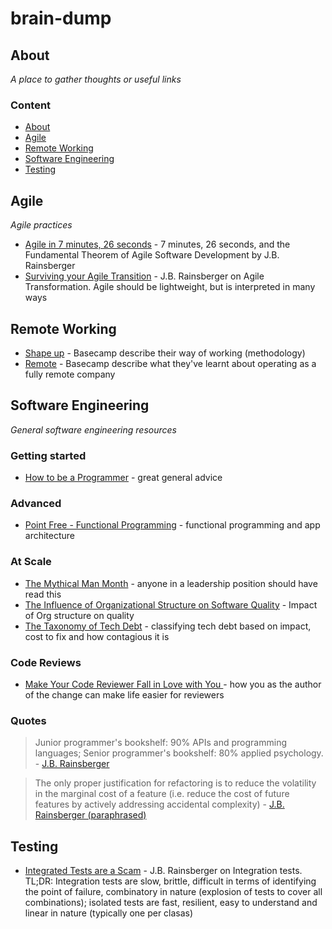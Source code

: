 # brain-dump

## About

_A place to gather thoughts or useful links_

### Content
- [About](#about)
- [Agile](#agile)
- [Remote Working](#remote-working)
- [Software Engineering](#software-engineering)
- [Testing](#testing)

## Agile

*Agile practices*

- [Agile in 7 minutes, 26 seconds](https://youtu.be/WSes_PexXcA) - 7 minutes, 26 seconds, and the Fundamental Theorem of Agile Software Development by J.B. Rainsberger
- [Surviving your Agile Transition](https://youtu.be/UQOmGiv7rUk) - J.B. Rainsberger on Agile Transformation. Agile should be lightweight, but is interpreted in many ways

## Remote Working
- [Shape up](https://basecamp.com/shapeup) - Basecamp describe their way of working (methodology)
- [Remote](https://basecamp.com/books/remote) - Basecamp describe what they've learnt about operating as a fully remote company

## Software Engineering

*General software engineering resources*

### Getting started

- [How to be a Programmer](https://www.doc.ic.ac.uk/~susan/475/HowToBeAProgrammer.pdf) - great general advice

### Advanced
- [Point Free - Functional Programming](https://www.pointfree.co/) - functional programming and app architecture

### At Scale
- [The Mythical Man Month](https://en.wikipedia.org/wiki/The_Mythical_Man-Month) - anyone in a leadership position should have read this
- [The Influence of Organizational Structure on Software Quality](https://www.microsoft.com/en-us/research/wp-content/uploads/2016/02/tr-2008-11.pdf) - Impact of Org structure on quality
- [The Taxonomy of Tech Debt](https://technology.riotgames.com/news/taxonomy-tech-debt) - classifying tech debt based on impact, cost to fix and how contagious it is

### Code Reviews
- [Make Your Code Reviewer Fall in Love with You
](https://mtlynch.io/code-review-love/) - how you as the author of the change can make life easier for reviewers

### Quotes
> Junior programmer's bookshelf: 90% APIs and programming languages; Senior programmer's bookshelf: 80% applied psychology. - [J.B. Rainsberger](https://twitter.com/jbrains/status/616228270841962496?s=20)

> The only proper justification for refactoring is to reduce the volatility in the marginal cost of a feature (i.e. reduce the cost of future features by actively addressing accidental complexity) - [J.B. Rainsberger (paraphrased)](https://www.youtube.com/watch?v=UQOmGiv7rUk)

## Testing
- [Integrated Tests are a Scam](https://vimeo.com/80533536) - J.B. Rainsberger on Integration tests. TL;DR: Integration tests are slow, brittle, difficult in terms of identifying the point of failure, combinatory in nature (explosion of tests to cover all combinations); isolated tests are fast, resilient, easy to understand and linear in nature (typically one per clasas)
